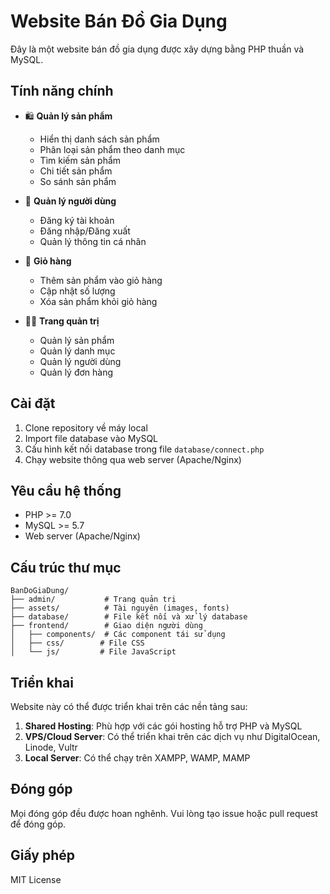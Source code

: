# Website Bán Đồ Gia Dụng

Đây là một website bán đồ gia dụng được xây dựng bằng PHP thuần và MySQL.

## Tính năng chính

- 🛍️ **Quản lý sản phẩm**
  - Hiển thị danh sách sản phẩm
  - Phân loại sản phẩm theo danh mục
  - Tìm kiếm sản phẩm
  - Chi tiết sản phẩm
  - So sánh sản phẩm

- 👤 **Quản lý người dùng**
  - Đăng ký tài khoản
  - Đăng nhập/Đăng xuất
  - Quản lý thông tin cá nhân

- 🛒 **Giỏ hàng**
  - Thêm sản phẩm vào giỏ hàng
  - Cập nhật số lượng
  - Xóa sản phẩm khỏi giỏ hàng

- 👨‍💼 **Trang quản trị**
  - Quản lý sản phẩm
  - Quản lý danh mục
  - Quản lý người dùng
  - Quản lý đơn hàng

## Cài đặt

1. Clone repository về máy local
2. Import file database vào MySQL
3. Cấu hình kết nối database trong file `database/connect.php`
4. Chạy website thông qua web server (Apache/Nginx)

## Yêu cầu hệ thống

- PHP >= 7.0
- MySQL >= 5.7
- Web server (Apache/Nginx)

## Cấu trúc thư mục

```
BanDoGiaDung/
├── admin/           # Trang quản trị
├── assets/          # Tài nguyên (images, fonts)
├── database/        # File kết nối và xử lý database
├── frontend/        # Giao diện người dùng
│   ├── components/  # Các component tái sử dụng
│   ├── css/        # File CSS
│   └── js/         # File JavaScript
```

## Triển khai

Website này có thể được triển khai trên các nền tảng sau:

1. **Shared Hosting**: Phù hợp với các gói hosting hỗ trợ PHP và MySQL
2. **VPS/Cloud Server**: Có thể triển khai trên các dịch vụ như DigitalOcean, Linode, Vultr
3. **Local Server**: Có thể chạy trên XAMPP, WAMP, MAMP

## Đóng góp

Mọi đóng góp đều được hoan nghênh. Vui lòng tạo issue hoặc pull request để đóng góp.

## Giấy phép

MIT License 